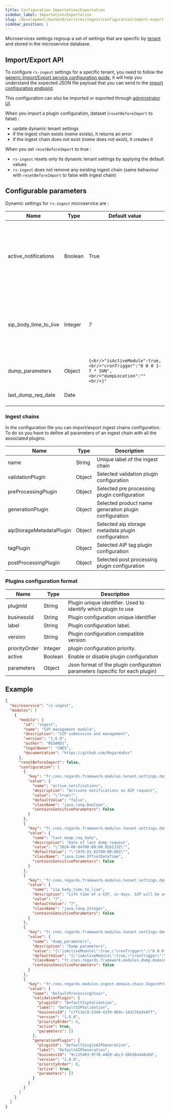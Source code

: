 ```yaml
---
title: Configuration Importation/Exportation
sidebar_label: Importation/Exportation
slug: /development/backend/services/ingest/configuration/import-export
sidebar_position: 1
---
```


Microservices settings regroup a set of settings that are specific by [tenant](../../../concepts/03-multitenant.md)
and stored in the microservice database.

## Import/Export API

To configure `rs-ingest` settings for a specific tenant, you need to follow the [generic Import/Export service
configuration guide](../../common/import-export-configuration.md), it will help you understand the expected JSON
file payload that you can send to the
[import configuration endpoint](../api-guides/rest/api-swagger.mdx#tag/module-manager-controller/operation/importConfiguration).

This configuration can also be imported or exported
through [administrator UI](../../../../user-documentation/2-project-configuration/microservices.md).

When you import a plugin configuration, dataset (`resetBeforeImport` to false) :

- update dynamic tenant settings
- if the ingest chain exists (_name_ exists), it returns an error
- if the ingest chain does not exist (_name_ does not exist), it creates it

When you set `resetBeforeImport` to true :

- `rs-ingest` resets only its dynamic tenant settings by applying the default values
- `rs-ingest` does not remove any existing ingest chain (same behaviour with `resetBeforeImport` to
  false with ingest chain)

## Configurable parameters

Dynamic settings for `rs-ingest` microservice are :

| Name                  | Type    | Default value                                                                                    | Description                                                                                                                                                   |
|-----------------------|---------|--------------------------------------------------------------------------------------------------|---------------------------------------------------------------------------------------------------------------------------------------------------------------|
| active_notifications  | Boolean | True                                                                             <br/>           | Enable or disable notifications sent to [notifier microservice](../../../services/notifier/overview.md) after each action on a product CREATION, DELETION, .. |
| sip_body_time_to_live | Integer | 7                                                                                                | After this amount of days all SIP in database are cleared. This is done to lower the volume the database size.                                                |
| dump_parameters       | Object  | `{<br/>"isActiveModule":true,<br/>"cronTrigger":"0 0 0 1-7 * SUN",<br/>"dumpLocation":""<br/>}"` | Dump parameters.                                                                                                                                              |
| last_dump_req_date    | Date    |                                                                                                  | Date of the last dump of AIP done                                                                                                                             |

### Ingest chains

In the configuration file you can import/export ingest chains configuration. To do so you have to define all parameters
of an ingest chain with all the associated plugins.

| Name                     | Type   | Description                                           |
|--------------------------|--------|-------------------------------------------------------|
| name                     | String | Unique label of the ingest chain                      |
| validationPlugin         | Object | Selected validation plugin configuration              |
| preProcessingPlugin      | Object | Selected pre processing plugin configuration          |
| generationPlugin         | Object | Selected product name generation plugin configuration |
| aipStorageMetadataPlugin | Object | Selected aip storage metadata plugin configuration    |
| tagPlugin                | Object | Selected AIP tag  plugin configuration                |
| postProcessingPlugin     | Object | Selected post processing plugin configuration         |

### Plugins configuration format

| Name          | Type    | Description                                                                   |
|---------------|---------|-------------------------------------------------------------------------------|
| pluginId      | String  | Plugin unique identifier. Used to identify which plugin to use                |
| businessId    | String  | Plugin configuration unique identifier                                        |
| label         | String  | Plugin configuration label.                                                   |
| version       | String  | Plugin configuration compatible version                                       |
| priorityOrder | Integer | plugin configuration priority.                                                |
| active        | Boolean | Enable or disable plugin configuration                                        |
| parameters    | Object  | Json format of the plugin configuration parameters (specific for each plugin) |

## Example

```json title='rs-ingest configuration file example'
{
  "microservice": "rs-ingest",
  "modules": [
    {
      "module": {
        "id": "ingest",
        "name": "SIP management module",
        "description": "SIP submission and management",
        "version": "1.6.0",
        "author": "REGARDS",
        "legalOwner": "CNES",
        "documentation": "https://github.com/RegardsOss"
      },
      "resetBeforeImport": false,
      "configuration": [
        {
          "key": "fr.cnes.regards.framework.modules.tenant.settings.domain.DynamicTenantSetting",
          "value": {
            "name": "active_notifications",
            "description": "Activate notifications on AIP request",
            "value": "\"true\"",
            "defaultValue": "false",
            "className": "java.lang.Boolean",
            "containsSensitiveParameters": false
          }
        },
        {
          "key": "fr.cnes.regards.framework.modules.tenant.settings.domain.DynamicTenantSetting",
          "value": {
            "name": "last_dump_req_date",
            "description": "Date of last dump request",
            "value": "\"2024-08-04T00:00:00.026113Z\"",
            "defaultValue": "\"1970-01-01T00:00:00Z\"",
            "className": "java.time.OffsetDateTime",
            "containsSensitiveParameters": false
          }
        },
        {
          "key": "fr.cnes.regards.framework.modules.tenant.settings.domain.DynamicTenantSetting",
          "value": {
            "name": "sip_body_time_to_live",
            "description": "Life time of a SIP, in days. SIP will be automatically removed at the term.",
            "value": "7",
            "defaultValue": "7",
            "className": "java.lang.Integer",
            "containsSensitiveParameters": false
          }
        },
        {
          "key": "fr.cnes.regards.framework.modules.tenant.settings.domain.DynamicTenantSetting",
          "value": {
            "name": "dump_parameters",
            "description": "Dump parameters",
            "value": "{\"isActiveModule\":true,\"cronTrigger\":\"0 0 0 1-7 * SUN\",\"dumpLocation\":\"\"}",
            "defaultValue": "{\"isActiveModule\":true,\"cronTrigger\":\"0 0 0 1-7 * SUN\",\"dumpLocation\":\"\"}",
            "className": "fr.cnes.regards.framework.modules.dump.domain.DumpParameters",
            "containsSensitiveParameters": false
          }
        },
        {
          "key": "fr.cnes.regards.modules.ingest.domain.chain.IngestProcessingChain",
          "value": {
            "name": "DefaultProcessingChain",
            "validationPlugin": {
              "pluginId": "DefaultSipValidation",
              "label": "DefaultSIPValidation",
              "businessId": "c7f13ec9-5349-4339-960c-143278a3e8ff",
              "version": "1.0.0",
              "priorityOrder": 0,
              "active": true,
              "parameters": []
            },
            "generationPlugin": {
              "pluginId": "DefaultSingleAIPGeneration",
              "label": "DefaultAIPGeneration",
              "businessId": "9c115403-9f70-44b9-abc3-d4630a4a8a9d",
              "version": "1.0.0",
              "priorityOrder": 0,
              "active": true,
              "parameters": []
            }
          }
        }
      ]
    }
  ]
}
```